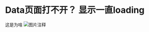 # Data页面打不开？ 显示一直loading

这是为啥
![图片注释](http://storage-uqer.datayes.com/555615e2f9f06c6c7704f8ad/20433c44-fa93-11e6-aea4-0242ac140003)